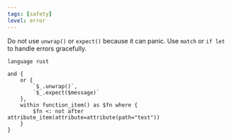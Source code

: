 ```yaml
---
tags: [safety]
level: error
---
```


Do not use `unwrap()` or `expect()` because it can panic. Use `match` or `if let` to handle errors gracefully.

```grit
language rust

and {
    or {
        `$_.unwrap()`,
        `$_.expect($message)`
    },
    within function_item() as $fn where {
        $fn <: not after attribute_item(attribute=attribute(path="test"))
    }
}
```
